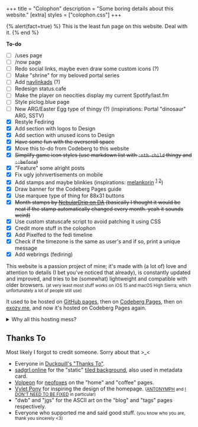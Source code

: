 +++
title = "Colophon"
description = "Some boring details about this website."
[extra]
styles = ["colophon.css"]
+++

{% alert(fact=true) %}
This is the least fun page on this website. Deal with it.
{% end %}

<aside id="to-do">
<strong id="to-do-title">To-do</strong>
<div id="to-do-container">

- [ ] /uses page
- [ ] /now page
- [ ] Redo social links, maybe even draw some custom icons (?)
- [ ] Make "shrine" for my beloved portal series
- [ ] Add [navlinkads](https://dimden.dev/navlinkads) (?)
- [ ] Redesign status.cafe
- [ ] Make the player on neocities display my current Spotify/last.fm
- [ ] Style piclog.blue page
- [ ] New ARG/Easter Egg type of thingy (?) (inspirations: Portal "dinosaur" ARG, SSTV)
- [x] Restyle Fediring
- [x] Add section with logos to Design
- [x] Add section with unused icons to Design
- [x] ~~Have some fun with the overscroll space~~
- [x] Move this to-do from Codeberg to this website
- [x] ~~Simplify game icon styles (use markdown list with `:nth-child` thingy and `::before`)~~
- [x] "Feature" some alright posts
- [x] Fix ugly johnvertisements on mobile
- [x] Add stamps and maybe blinkies (inspirations: [melankorin](https://melankorin.net) <sup>[1](https://melankorin.net/about/)</sup> <sup>[2](https://melankorin.net/links/)</sup>)
- [x] Draw banner for the Codeberg Pages guide
- [x] Use marquee type of thing for 88x31 buttons
- [x] ~~Month stamps by [NebularDrip on DA](https://www.deviantart.com/nebulardrip) (basically I thought it would be neat if the stamp automatically changed every month. yeah it sounds weird)~~
- [x] Use custom statuscafe script to avoid patching it using CSS
- [x] Credit more stuff in the colophon
- [x] Add Pixelfed to the fedi timeline
- [x] Check if the timezone is the same as user's and if so, print a unique message
- [x] Add webrings (fediring)
</div>
</aside>

This website is a passion project of mine; it's made with (a lot of) love and attention to details (I bet you've noticed that already), is constantly updated and improved, and tries to be (somewhat) lightweight and compatible with older browsers. <small>(at very least most stuff works on iOS 15 and macOS High Sierra; which unfortunately a lot of people still use)</small>

It used to be hosted on [GitHub pages](https://web.archive.org/web/20221030010150/https://daudix-ufo.github.io/), then on [Codeberg Pages](https://daudix.one), then on [exozy.me](https://daudix.exozy.me), and now it's hosted on Codeberg Pages again.

<details><summary>Why all this hosting mess?</summary>

Well, at first I [migrated to Codeberg](@/blog/2023-07-15-migration-from-github-to-codeberg/index.md), then I joined [exozyme](https://exozy.me) which provided way faster CI and overall easier workflow, in addition to prettier domain, but then I found out that only exozyme members can open issues/pull requests on [exogit](https://git.exozy.me), which isn't good for a FOSS project like [Duckquill](https://duckquill.daudix.one), so I have set up a two-way mirror at [Forgejo Next](https://next.forgejo.org), since [Codeberg](https://codeberg.org) doesn't allow two-way mirrors to prevent high load on infrastructure. Everything worked well until one day, when Forgejo Next wiped *all the data*; accounts and repos. I had to do something, and so I moved back to Codeberg.
</details>

## Thanks To

Most likely I forgot to credit someone. Sorry about that >_<

- Everyone in [Duckquill's "Thanks To"](https://duckquill.daudix.one/#thanks-to).
- [sadgrl.online](https://goblin-heart.net/sadgrl/) for the "static" [tiled background](https://goblin-heart.net/sadgrl/webmastery/downloads/tiledbgs), also used in metadata card.
- [Volpeon](https://volpeon.ink) for [neofoxes](https://volpeon.ink/emojis/neofox/) on the "home" and "coffee" pages.
- [Vylet Pony](https://www.vyletpony.com) for inspiring the design of the homepage. <small>([ANTONYMPH](https://www.youtube.com/watch?v=CNPdO5TZ1DQ) and [I DON'T NEED TO BE FIXED](https://www.youtube.com/watch?v=xMzxVVXTGjE) in particular)</small>
- "dwb" and "jgs" for the ASCII art on the "blog" and "tags" pages respectively.
- Everyone who supported me and said good stuff. <small>(you know who you are, thank you sincerely <3)</small>
